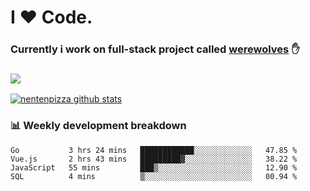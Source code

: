 # I ❤️ Code.
### Currently i work on full-stack project called [werewolves](https://github.com/nentenpizza/werewolves-backend) ✋

### ![](http://img.shields.io/badge/Go-language-blue?style=for-the-badge&logo=appveyor)
[![nentenpizza github stats](https://github-readme-stats.vercel.app/api?username=nentenpizza&count_private=true)](https://github.com/anuraghazra/github-readme-stats)

### 📊 Weekly development breakdown

<!--START_SECTION:waka-->
```text
Go           3 hrs 24 mins   ████████████░░░░░░░░░░░░░   47.85 % 
Vue.js       2 hrs 43 mins   █████████▓░░░░░░░░░░░░░░░   38.22 % 
JavaScript   55 mins         ███▒░░░░░░░░░░░░░░░░░░░░░   12.90 % 
SQL          4 mins          ▒░░░░░░░░░░░░░░░░░░░░░░░░   00.94 % 
```
<!--END_SECTION:waka-->


